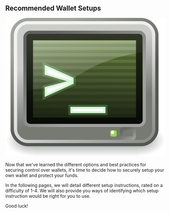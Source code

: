 ## Recommended Wallet Setups

![](/assets/command-97893_1280.png)

Now that we've learned the different options and best practices for securing control over wallets, it's time to decide how to securely setup your own wallet and protect your funds.

In the following pages, we will detail different setup instructions, rated on a difficulty of 1-4. We will also provide you ways of identifying which setup instruction would be right for you to use.

Good luck!